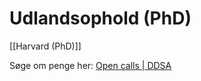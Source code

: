 # Udlandsophold (PhD)
[[Harvard (PhD)]]

Søge om penge her: [Open calls | DDSA](https://ddsa.dk/open-calls/)

<!-- {BearID:EE75265E-D8EB-4387-A729-F330142D41AF-74233-000002F2E417F3ED} -->
